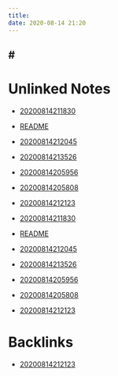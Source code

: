 ```yaml
---
title: 
date: 2020-08-14 21:20
---
```


\#
--

# Unlinked Notes

- [20200814211830](20200814211830.md)
- [README](README.md)
- [20200814212045](20200814212045.md)
- [20200814213526](20200814213526.md)
- [20200814205956](20200814205956.md)
- [20200814205808](20200814205808.md)
- [20200814212123](20200814212123.md)

- [20200814211830](20200814211830.md)
- [README](README.md)
- [20200814212045](20200814212045.md)
- [20200814213526](20200814213526.md)
- [20200814205956](20200814205956.md)
- [20200814205808](20200814205808.md)
- [20200814212123](20200814212123.md)

# Backlinks

- [20200814212123](20200814212123.md)
